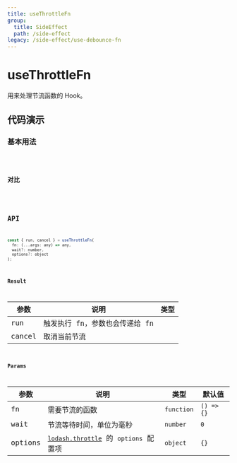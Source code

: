 ```yaml
---
title: useThrottleFn
group:
  title: SideEffect
  path: /side-effect
legacy: /side-effect/use-debounce-fn
---
```


# useThrottleFn

用来处理节流函数的 Hook。

## 代码演示

### 基本用法

<code src="./demos/Demo1.tsx" />

### 对比

<code src="./demos/Demo2.tsx" />

## API

```javascript
const { run, cancel } = useThrottleFn(
  fn: (...args: any) => any,
  wait?: number,
  options?: object
);
```

### Result

| 参数   | 说明                           | 类型 |
| ------ | ------------------------------ | ---- |
| run    | 触发执行 fn，参数也会传递给 fn |
| cancel | 取消当前节流                   |

### Params

| 参数 | 说明 | 类型 | 默认值 |
| --- | --- | --- | --- |
| fn | 需要节流的函数 | `function` | `() => {}` |
| wait | 节流等待时间，单位为毫秒 | `number` | `0` |
| options | [`lodash.throttle`](https://www.lodashjs.com/docs/latest#_throttlefunc-wait0-options) 的 `options` 配置项 | `object` | `{}` |
